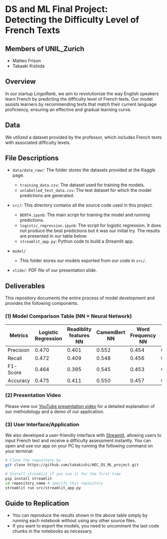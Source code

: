 # DS and ML Final Project:<br> Detecting the Difficulty Level of French Texts

## Members of UNIL_Zurich
- Matteo Frison
- Takaaki Kishida


## Overview
In our startup *LingoRank*, we aim to revolutionize the way English speakers learn French by predicting the difficulty level of French texts. Our model assists learners by recommending texts that match their current language proficiency, ensuring an effective and gradual learning curve.


## Data
We utilized a dataset provided by the professor, which includes French texts with associated difficulty levels. 


## File Descriptions
- `data/data_raw/`: The folder stores the datasets provided at the Kaggle page.
  - `training_data.csv`: The dataset used for training the models.
  - `unlabelled_test_data.csv`: The test dataset for which the model predictions are generated.

- `src/`: This directory contains all the source code used in this project.
  - `BERT4.ipynb`: The main script for training the model and running predictions.
  - `logistic_regression.ipynb`: The script for logistic regression. It does not produce the best predictions but it was our initial try. The results are presented in our table below.
  - `streamlit_app.py`: Python code to build a Streamlit app.

- `model/`
  - This folder stores our models exported from our code in `src/`.
 
- `slide/`: PDF file of our presentation slide.


## Deliverables
This repository documents the entire process of model development and provides the following components.

### (1) Model Comparison Table (NN = Neural Network)
| Metrics     | Logistic Regression | Readiblity features NN | CamemBert NN | Word Frequency NN | Final NN |
|-------------|---------|---------|---------|---------|---------|
| Precision   | 0.470   | 0.401   | 0.552   | 0.454   | 0.537   |
| Recall      | 0.472   | 0.409   | 0.548   | 0.456   | 0.536   |
| F1-Score    | 0.464   | 0.395   | 0.545   | 0.453   | 0.535   |
| Accuracy    | 0.475   | 0.411   | 0.550   | 0.457   | 0.541   |

### (2) Presentation Video
Please view our [YouTube presentation video](https://www.youtube.com/watch?v=xcHz3Q9WRZ4) for a detailed explanation of our methodology and a demo of our application.

### (3) User Interface/Application
We also developed a user-friendly interface with [Streamlit](https://streamlit.io/), allowing users to input French text and receive a difficulty assessment instantly. You can open and use our app on your PC by running the following command on your terminal:
```bash
# Clone the repository by
git clone https://github.com/takakishi/HEC_DS_ML_project.git

# Install streamlit if you use it for the first time
pip install streamlit
cd repository_name # specify this repository
streamlit run src/streamlit_app.py
```


## Guide to Replication
- You can reproduce the results shown in the above table simply by running each notebook without using any other source files.
- If you want to export the models, you need to uncomment the last code chunks in the notebooks as necessary.

